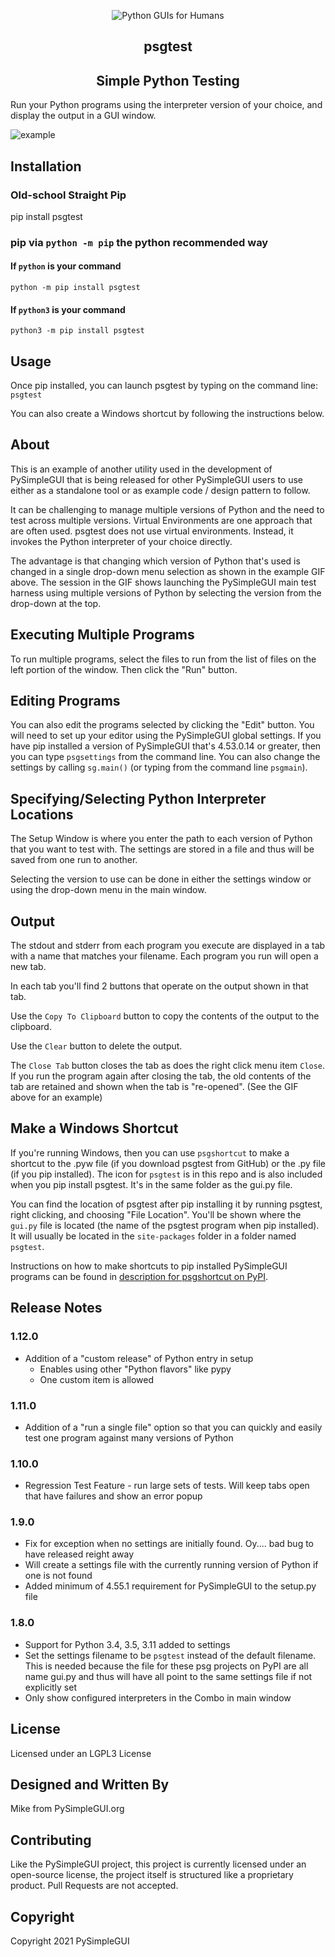 
<p align="center">
  <img src="https://raw.githubusercontent.com/PySimpleGUI/PySimpleGUI/master/images/for_readme/Logo%20with%20text%20for%20GitHub%20Top.png" alt="Python GUIs for Humans">
  <h2 align="center">psgtest</h2>
  <h2 align="center">Simple Python Testing</h2>
</p>

Run your Python programs using the interpreter version of your choice, and display the output in a GUI window.

![example](https://raw.githubusercontent.com/PySimpleGUI/psgtest/main/images_for_readme/psgtest_example.gif?token=ALAGMY7OEDZBCYVS7LEZP33BRUQGC)

## Installation

### Old-school Straight Pip

pip install psgtest

### pip via `python -m pip` the python recommended way

#### If `python` is your command

`python -m pip install psgtest`

#### If `python3` is your command

`python3 -m pip install psgtest`

## Usage

Once pip installed, you can launch psgtest by typing on the command line:  
`psgtest`

You can also create a Windows shortcut by following the instructions below.

## About

This is an example of another utility used in the development of PySimpleGUI that is being released for other PySimpleGUI users to use either as a standalone tool or as example code / design pattern to follow.

It can be challenging to manage multiple versions of Python and the need to test across multiple versions.  Virtual Environments are one approach that are often used.  psgtest does not use virtual environments.  Instead, it invokes the Python interpreter of your choice directly.

The advantage is that changing which version of Python that's used is changed in a single drop-down menu selection as shown in the example GIF above.  The session in the GIF shows launching the PySimpleGUI main test harness using multiple versions of Python by selecting the version from the drop-down at the top.

## Executing Multiple Programs

To run multiple programs, select the files to run from the list of files on the left portion of the window.  Then click the "Run" button.


## Editing Programs

You can also edit the programs selected by clicking the "Edit" button.  You will need to set up your editor using the PySimpleGUI global settings.  If you have pip installed a version of PySimpleGUI that's 4.53.0.14 or greater, then you can type `psgsettings` from the command line.  You can also change the settings by calling `sg.main()` (or typing from the command line `psgmain`).

## Specifying/Selecting Python Interpreter Locations

The Setup Window is where you enter the path to each version of Python that you want to test with.  The settings are stored in a file and thus will be saved from one run to another.

Selecting the version to use can be done in either the settings window or using the drop-down menu in the main window.

## Output

The stdout and stderr from each program you execute are  displayed in a tab with a name that matches your filename.  Each program you run will open a new tab.

In each tab you'll find 2 buttons that operate on the output shown in that tab.

Use the `Copy To Clipboard` button to copy the contents of the output to the clipboard.  

Use the `Clear` button to delete the output.

The `Close Tab` button closes the tab as does the right click menu item `Close`.  If you run the program again after closing the tab, the old contents of the tab are retained and shown when the tab is "re-opened".  (See the GIF above for an example)

## Make a Windows Shortcut

If you're running Windows, then you can use `psgshortcut` to make a shortcut to the .pyw file (if you download psgtest from GitHub) or the .py file (if you pip installed).  The icon for `psgtest` is in this repo and is also included when you pip install psgtest.  It's in the same folder as the gui.py file.  

You can find the location of psgtest after pip installing it by running psgtest, right clicking, and choosing "File Location".  You'll be shown where the `gui.py` file is located (the name of the psgtest program when pip installed).  It will usually be located in the `site-packages` folder in a folder named  `psgtest`.

Instructions on how to make shortcuts to pip installed PySimpleGUI programs can be found in [description for psgshortcut on PyPI](https://pypi.org/project/psgshortcut/).


## Release Notes



### 1.12.0

* Addition of a "custom release" of Python entry in setup
	* Enables using other "Python flavors" like pypy
	* One custom item is allowed

### 1.11.0

* Addition of a "run a single file" option so that you can quickly and easily test one program against many versions of Python

### 1.10.0

* Regression Test Feature - run large sets of tests.  Will keep tabs open that have failures and show an error popup

### 1.9.0

* Fix for exception when no settings are initially found.  Oy.... bad bug to have released reight away
* Will create a settings file with the currently running version of Python if one is not found
* Added minimum of 4.55.1 requirement for PySimpleGUI to the setup.py file

### 1.8.0

* Support for Python 3.4, 3.5, 3.11 added to settings 
* Set the settings filename to be `psgtest` instead of the default filename. This is needed because the file for these psg projects on PyPI are all name gui.py and thus will have all point to the same settings file if not explicitly set
* Only show configured interpreters in the Combo in main window     

## License

Licensed under an LGPL3 License

## Designed and Written By

Mike from PySimpleGUI.org

## Contributing

Like the PySimpleGUI project, this project is currently licensed under an open-source license, the project itself is structured like a proprietary product. Pull Requests are not accepted.

## Copyright

Copyright 2021 PySimpleGUI
